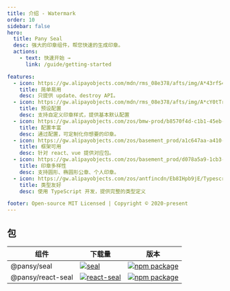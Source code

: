 ```yaml
---
title: 介绍 - Watermark
order: 10
sidebar: false
hero:
  title: Pany Seal
  desc: 强大的印章组件，帮您快速的生成印章。
  actions:
    - text: 快速开始 →
      link: /guide/getting-started

features:
  - icon: https://gw.alipayobjects.com/mdn/rms_08e378/afts/img/A*43rfS4dD0MUAAAAAAAAAAABkARQnAQ
    title: 简单易用
    desc: 只提供 update、destroy API。
  - icon: https://gw.alipayobjects.com/mdn/rms_08e378/afts/img/A*cY0tTr8q3Y4AAAAAAAAAAABkARQnAQ
    title: 预设配置
    desc: 支持自定义印章样式，提供基本默认配置
  - icon: https://gw.alipayobjects.com/zos/bmw-prod/b8570f4d-c1b1-45eb-a1da-abff53159967/kj9t990h_w144_h144.png
    title: 配置丰富
    desc: 通过配置，可定制化你想要的印章。
  - icon: https://gw.alipayobjects.com/zos/basement_prod/a1c647aa-a410-4024-8414-c9837709cb43/k7787itw_w126_h114.png
    title: 框架可用
    desc: 针对 react、vue 提供对应包。
  - icon: https://gw.alipayobjects.com/zos/basement_prod/d078a5a9-1cb3-4352-9f05-505c2e98bc95/k7788v4b_w102_h126.png
    title: 印章多样性
    desc: 支持圆形、椭圆形公章、个人印章。
  - icon: https://gw.alipayobjects.com/zos/antfincdn/Eb8IHpb9jE/Typescript_logo_2020.svg
    title: 类型友好
    desc: 使用 TypeScript 开发，提供完整的类型定义

footer: Open-source MIT Licensed | Copyright © 2020-present
---
```


## 包

| 组件 | 下载量 | 版本 |
| --- | --- | --- |
| @pansy/seal | [![seal](https://img.shields.io/npm/dw/@pansy/seal.svg)](https://www.npmjs.com/package/@pansy/seal) | [![npm package](https://img.shields.io/npm/v/@pansy/seal.svg?style=flat-square?style=flat-square)](https://www.npmjs.com/package/@pansy/watermark) |
| @pansy/react-seal | [![react-seal](https://img.shields.io/npm/dw/@pansy/react-seal.svg)](https://www.npmjs.com/package/@pansy/react-seal) | [![npm package](https://img.shields.io/npm/v/@pansy/react-seal.svg?style=flat-square?style=flat-square)](https://www.npmjs.com/package/@pansy/react-seal) |

